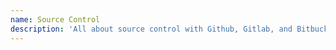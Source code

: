 ```yaml
---
name: Source Control
description: 'All about source control with Github, Gitlab, and Bitbucket.'
---
```

